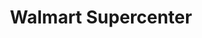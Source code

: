 ---
title: "Walmart Supercenter"
url: /pueblo/walmart-supercenter-west-northern-avenue/
shop: Supermarkt
---